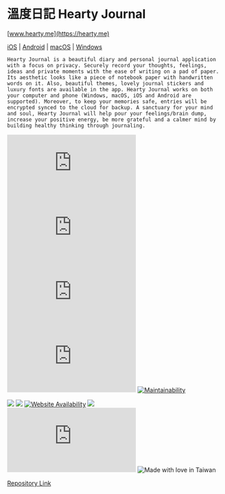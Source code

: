 # 溫度日記 Hearty Journal

[www.hearty.me](https://hearty.me)


[iOS](https://hearty.me/ios) | 
[Android](https://hearty.me/android) | 
[macOS](https://cdn.jsdelivr.net/gh/chennien/d.hearty.app@4/mac/%E6%BA%AB%E5%BA%A6%E6%97%A5%E8%A8%98.dmg) | 
[Windows](https://d.hearty.app/win/edge.x64/%E6%BA%AB%E5%BA%A6%E6%97%A5%E8%A8%98.exe) 


```
Hearty Journal is a beautiful diary and personal journal application with a focus on privacy. Securely record your thoughts, feelings, ideas and private moments with the ease of writing on a pad of paper. Its aesthetic looks like a piece of notebook paper with handwritten words on it. Also, beautiful themes, lovely journal stickers and luxury fonts are available in the app. Hearty Journal works on both your computer and phone (Windows, macOS, iOS and Android are supported). Moreover, to keep your memories safe, entries will be encrypted synced to the cloud for backup. A sanctuary for your mind and soul, Hearty Journal will help pour your feelings/brain dump, increase your positive energy, be more grateful and a calmer mind by building healthy thinking through journaling.
```


[![Hits-of-Code](https://hitsofcode.com/github/chennien/hearty.me)](https://hitsofcode.com/view/github.com/chennien/hearty.me) 
![](https://img.shields.io/github/repo-size/chennien/hearty.me?style=flat-square) 
![](https://img.shields.io/github/v/release/chennien/hearty.me?style=flat-square) 
![](https://img.shields.io/github/last-commit/chennien/hearty.me?style=flat-square) 
[![Maintainability](https://api.codeclimate.com/v1/badges/641920bd11652ab77ebe/maintainability)](https://codeclimate.com/github/chennien/hearty.me/maintainability) 

[![](https://data.jsdelivr.com/v1/package/gh/chennien/hearty.me/badge?style=rounded)](https://www.jsdelivr.com/package/gh/chennien/hearty.me) 
![](https://img.shields.io/uptimerobot/ratio/m777698945-9e2895088e10e3ca165117c3?style=flat-square) 
[![Website Availability](https://www.sixnines.io/b/954d?style=flat)](https://www.sixnines.io/h/954d) 
![](https://img.shields.io/security-headers?style=flat-square&url=https%3A%2F%2Fhearty.me?style=flat-square) 
![](https://img.shields.io/hsts/preload/hearty.me?style=flat-square) 
![Made with love in Taiwan](https://madewithlove.vercel.app/tw?heart=true&template=flat-square) 


[Repository Link](https://git.io/JvNvX)